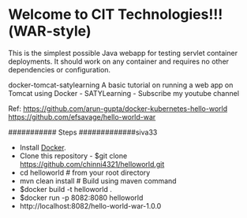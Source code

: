 Welcome to CIT Technologies!!!(WAR-style)
==========================================

This is the simplest possible Java webapp for testing servlet container deployments.  It should work on any container and requires no other dependencies or configuration.

docker-tomcat-satylearning
A basic tutorial on running a web app on Tomcat using Docker - SATYLearning - Subscribe my youtube channel

Ref: https://github.com/arun-gupta/docker-kubernetes-hello-world
     https://github.com/efsavage/hello-world-war

########### Steps #############siva33
* Install [Docker](https://docs.docker.com/install/).
* Clone this repository - $git clone https://github.com/chinni4321/helloworld.git
* cd helloworld # from your root directory
* mvn clean install # Build using maven command
* $docker build -t helloworld .
* $docker run -p 8082:8080 helloworld
* http://localhost:8082/hello-world-war-1.0.0

